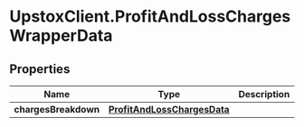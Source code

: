 # UpstoxClient.ProfitAndLossChargesWrapperData

## Properties
Name | Type | Description | Notes
------------ | ------------- | ------------- | -------------
**chargesBreakdown** | [**ProfitAndLossChargesData**](ProfitAndLossChargesData.md) |  | [optional] 
